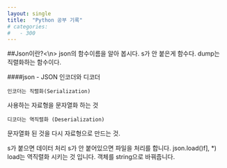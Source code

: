 ```yaml
---
layout: single
title:  "Python 공부 기록"
# categories:
#   - 300
---
```


##Json이란?<\n>
json의 함수이름을 알아 봅시다.
s가 안 붙은게 함수다. dump는 직렬화하는 함수이다.

####json - JSON 인코더와 디코더

`인코더는 직렬화(Serialization)`

사용하는 자료형을 문자열화 하는 것

`디코더는 역직렬화 (Deserialization)`

문자열화 된 것을 다시 자료형으로 만드는 것.

s가 붙으면 데이터 처리 s가 안 붙어있으면 파일을 처리를 합니다.
json.load()f], *)
load는 역직렬화 시키는 것 입니다. 객체를 string으로 바꿔줍니다.
 

